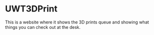 # UWT3DPrint
This is a website where it shows the 3D prints queue and showing what things you can check out at the desk.
